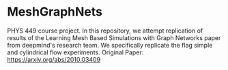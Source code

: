 # MeshGraphNets
PHYS 449 course project. In this repository, we attempt replication of results of the Learning Mesh Based Simulations with Graph Networks paper from deepmind's research team. We specifically replicate the flag simple and cylindrical flow experiments. Original Paper: https://arxiv.org/abs/2010.03409
